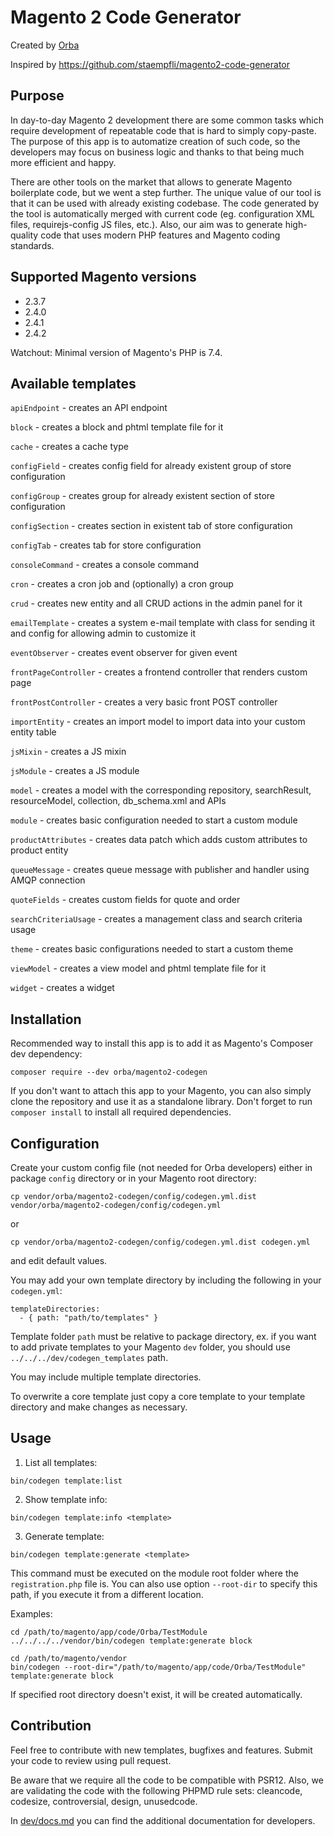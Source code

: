 # Magento 2 Code Generator

Created by [Orba](https://orba.co)

Inspired by https://github.com/staempfli/magento2-code-generator

## Purpose

In day-to-day Magento 2 development there are some common tasks which require development of repeatable code that is hard to simply copy-paste.
The purpose of this app is to automatize creation of such code, so the developers may focus on business logic and thanks to that being much more efficient and happy.

There are other tools on the market that allows to generate Magento boilerplate code, but we went a step further.
The unique value of our tool is that it can be used with already existing codebase.
The code generated by the tool is automatically merged with current code (eg. configuration XML files, requirejs-config JS files, etc.).
Also, our aim was to generate high-quality code that uses modern PHP features and Magento coding standards.  

## Supported Magento versions

* 2.3.7
* 2.4.0
* 2.4.1
* 2.4.2

Watchout: Minimal version of Magento's PHP is 7.4.

## Available templates

`apiEndpoint` - creates an API endpoint

`block` - creates a block and phtml template file for it

`cache` - creates a cache type

`configField` - creates config field for already existent group of store configuration

`configGroup` - creates group for already existent section of store configuration

`configSection` - creates section in existent tab of store configuration

`configTab` - creates tab for store configuration

`consoleCommand` - creates a console command

`cron` - creates a cron job and (optionally) a cron group

`crud` - creates new entity and all CRUD actions in the admin panel for it

`emailTemplate` - creates a system e-mail template with class for sending it and config for allowing admin to customize it

`eventObserver` - creates event observer for given event

`frontPageController` - creates a frontend controller that renders custom page

`frontPostController` - creates a very basic front POST controller

`importEntity` - creates an import model to import data into your custom entity table

`jsMixin` - creates a JS mixin

`jsModule` - creates a JS module

`model` - creates a model with the corresponding repository, searchResult, resourceModel, collection, db_schema.xml and APIs

`module` - creates basic configuration needed to start a custom module

`productAttributes` - creates data patch which adds custom attributes to product entity

`queueMessage` - creates queue message with publisher and handler using AMQP connection

`quoteFields` - creates custom fields for quote and order

`searchCriteriaUsage` - creates a management class and search criteria usage

`theme` - creates basic configurations needed to start a custom theme

`viewModel` - creates a view model and phtml template file for it

`widget` - creates a widget

## Installation

Recommended way to install this app is to add it as Magento's Composer dev dependency:

```
composer require --dev orba/magento2-codegen
```

If you don't want to attach this app to your Magento, you can also simply clone the repository and use it as a standalone library.
Don't forget to run `composer install` to install all required dependencies.

## Configuration

Create your custom config file (not needed for Orba developers) either in package `config` directory or in your Magento root directory:

```
cp vendor/orba/magento2-codegen/config/codegen.yml.dist vendor/orba/magento2-codegen/config/codegen.yml
```
or
```
cp vendor/orba/magento2-codegen/config/codegen.yml.dist codegen.yml
```

and edit default values.

You may add your own template directory by including the following in your `codegen.yml`: 

```
templateDirectories:
  - { path: "path/to/templates" }
```

Template folder `path` must be relative to package directory, ex. if you want to add private templates to your Magento `dev` folder, you should use `../../../dev/codegen_templates` path.

You may include multiple template directories.

To overwrite a core template just copy a core template to your template directory and make changes as necessary.

## Usage

1. List all templates:

```
bin/codegen template:list
```

2. Show template info:

```
bin/codegen template:info <template>
```

3. Generate template:

```bin/codegen template:generate <template>```

This command must be executed on the module root folder where the `registration.php` file is.
You can also use option `--root-dir` to specify this path, if you execute it from a different location.

Examples:

```
cd /path/to/magento/app/code/Orba/TestModule
../../../../vendor/bin/codegen template:generate block
```

```
cd /path/to/magento/vendor
bin/codegen --root-dir="/path/to/magento/app/code/Orba/TestModule" template:generate block
```

If specified root directory doesn't exist, it will be created automatically.

## Contribution

Feel free to contribute with new templates, bugfixes and features. Submit your code to review using pull request.

Be aware that we require all the code to be compatible with PSR12.
Also, we are validating the code with the following PHPMD rule sets:
cleancode, codesize, controversial, design, unusedcode.

In [dev/docs.md](dev/docs.md) you can find the additional documentation for developers.
